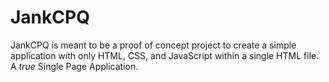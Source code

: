 # JankCPQ
JankCPQ is meant to be a proof of concept project to create a simple application with only HTML, CSS, and JavaScript within a single HTML file. A _true_ Single Page Application.
